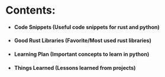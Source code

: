 # Contents:
- #### Code Snippets (Useful code snippets for rust and python)
- #### Good Rust Libraries (Favorite/Most used rust libraries)
- #### Learning Plan (Important concepts to learn in python)
- #### Things Learned (Lessons learned from projects)